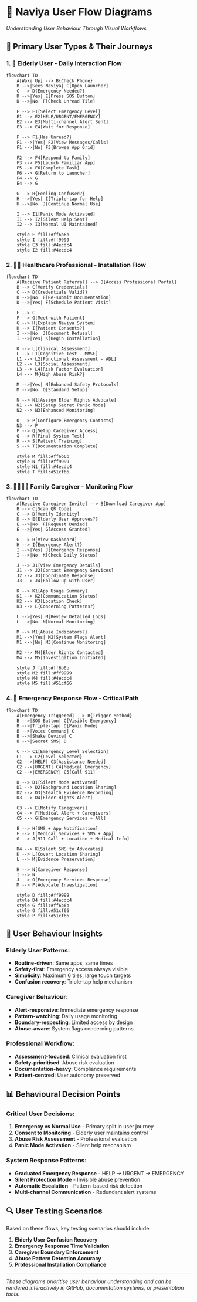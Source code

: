 # 🏥 Naviya User Flow Diagrams
*Understanding User Behaviour Through Visual Workflows*

## 👥 Primary User Types & Their Journeys

### 1. 👴 Elderly User - Daily Interaction Flow

```mermaid
flowchart TD
    A[Wake Up] --> B{Check Phone}
    B -->|Sees Naviya| C[Open Launcher]
    C --> D{Emergency Needed?}
    D -->|Yes| E[Press SOS Button]
    D -->|No| F[Check Unread Tile]
    
    E --> E1[Select Emergency Level]
    E1 --> E2[HELP/URGENT/EMERGENCY]
    E2 --> E3[Multi-channel Alert Sent]
    E3 --> E4[Wait for Response]
    
    F --> F1{Has Unread?}
    F1 -->|Yes| F2[View Messages/Calls]
    F1 -->|No| F3[Browse App Grid]
    
    F2 --> F4[Respond to Family]
    F3 --> F5[Launch Familiar App]
    F5 --> F6[Complete Task]
    F6 --> G[Return to Launcher]
    F4 --> G
    E4 --> G
    
    G --> H{Feeling Confused?}
    H -->|Yes| I[Triple-tap for Help]
    H -->|No| J[Continue Normal Use]
    
    I --> I1[Panic Mode Activated]
    I1 --> I2[Silent Help Sent]
    I2 --> I3[Normal UI Maintained]
    
    style E fill:#ff6b6b
    style I fill:#ff9999
    style E3 fill:#4ecdc4
    style I2 fill:#4ecdc4
```

### 2. 👨‍⚕️ Healthcare Professional - Installation Flow

```mermaid
flowchart TD
    A[Receive Patient Referral] --> B[Access Professional Portal]
    B --> C[Verify Credentials]
    C --> D{Credentials Valid?}
    D -->|No| E[Re-submit Documentation]
    D -->|Yes| F[Schedule Patient Visit]
    
    E --> C
    F --> G[Meet with Patient]
    G --> H[Explain Naviya System]
    H --> I{Patient Consents?}
    I -->|No| J[Document Refusal]
    I -->|Yes| K[Begin Installation]
    
    K --> L[Clinical Assessment]
    L --> L1[Cognitive Test - MMSE]
    L1 --> L2[Functional Assessment - ADL]
    L2 --> L3[Social Assessment]
    L3 --> L4[Risk Factor Evaluation]
    L4 --> M{High Abuse Risk?}
    
    M -->|Yes| N[Enhanced Safety Protocols]
    M -->|No| O[Standard Setup]
    
    N --> N1[Assign Elder Rights Advocate]
    N1 --> N2[Setup Secret Panic Mode]
    N2 --> N3[Enhanced Monitoring]
    
    O --> P[Configure Emergency Contacts]
    N3 --> P
    P --> Q[Setup Caregiver Access]
    Q --> R[Final System Test]
    R --> S[Patient Training]
    S --> T[Documentation Complete]
    
    style M fill:#ff6b6b
    style N fill:#ff9999
    style N1 fill:#4ecdc4
    style T fill:#51cf66
```

### 3. 👨‍👩‍👧‍👦 Family Caregiver - Monitoring Flow

```mermaid
flowchart TD
    A[Receive Caregiver Invite] --> B[Download Caregiver App]
    B --> C[Scan QR Code]
    C --> D[Verify Identity]
    D --> E{Elderly User Approves?}
    E -->|No| F[Request Denied]
    E -->|Yes| G[Access Granted]
    
    G --> H[View Dashboard]
    H --> I{Emergency Alert?}
    I -->|Yes| J[Emergency Response]
    I -->|No| K[Check Daily Status]
    
    J --> J1[View Emergency Details]
    J1 --> J2[Contact Emergency Services]
    J2 --> J3[Coordinate Response]
    J3 --> J4[Follow-up with User]
    
    K --> K1[App Usage Summary]
    K1 --> K2[Communication Status]
    K2 --> K3[Location Check]
    K3 --> L{Concerning Patterns?}
    
    L -->|Yes| M[Review Detailed Logs]
    L -->|No| N[Normal Monitoring]
    
    M --> M1{Abuse Indicators?}
    M1 -->|Yes| M2[System Flags Alert]
    M1 -->|No| M3[Continue Monitoring]
    
    M2 --> M4[Elder Rights Contacted]
    M4 --> M5[Investigation Initiated]
    
    style J fill:#ff6b6b
    style M2 fill:#ff9999
    style M4 fill:#4ecdc4
    style M5 fill:#51cf66
```

### 4. 🚨 Emergency Response Flow - Critical Path

```mermaid
flowchart TD
    A[Emergency Triggered] --> B{Trigger Method}
    B -->|SOS Button| C[Visible Emergency]
    B -->|Triple-tap| D[Panic Mode]
    B -->|Voice Command| C
    B -->|Shake Device| C
    B -->|Secret SMS| D
    
    C --> C1[Emergency Level Selection]
    C1 --> C2{Level Selected}
    C2 -->|HELP| C3[Assistance Needed]
    C2 -->|URGENT| C4[Medical Emergency]
    C2 -->|EMERGENCY| C5[Call 911]
    
    D --> D1[Silent Mode Activated]
    D1 --> D2[Background Location Sharing]
    D2 --> D3[Stealth Evidence Recording]
    D3 --> D4[Elder Rights Alert]
    
    C3 --> E[Notify Caregivers]
    C4 --> F[Medical Alert + Caregivers]
    C5 --> G[Emergency Services + All]
    
    E --> H[SMS + App Notification]
    F --> I[Medical Services + SMS + App]
    G --> J[911 Call + Location + Medical Info]
    
    D4 --> K[Silent SMS to Advocates]
    K --> L[Covert Location Sharing]
    L --> M[Evidence Preservation]
    
    H --> N[Caregiver Response]
    I --> N
    J --> O[Emergency Services Response]
    M --> P[Advocate Investigation]
    
    style D fill:#ff9999
    style D4 fill:#4ecdc4
    style G fill:#ff6b6b
    style O fill:#51cf66
    style P fill:#51cf66
```

## 🎨 User Behaviour Insights

### Elderly User Patterns:
- **Routine-driven**: Same apps, same times
- **Safety-first**: Emergency access always visible
- **Simplicity**: Maximum 6 tiles, large touch targets
- **Confusion recovery**: Triple-tap help mechanism

### Caregiver Behaviour:
- **Alert-responsive**: Immediate emergency response
- **Pattern-watching**: Daily usage monitoring
- **Boundary-respecting**: Limited access by design
- **Abuse-aware**: System flags concerning patterns

### Professional Workflow:
- **Assessment-focused**: Clinical evaluation first
- **Safety-prioritised**: Abuse risk evaluation
- **Documentation-heavy**: Compliance requirements
- **Patient-centred**: User autonomy preserved

## 📊 Behavioural Decision Points

### Critical User Decisions:
1. **Emergency vs Normal Use** - Primary split in user journey
2. **Consent to Monitoring** - Elderly user maintains control
3. **Abuse Risk Assessment** - Professional evaluation
4. **Panic Mode Activation** - Silent help mechanism

### System Response Patterns:
- **Graduated Emergency Response** - HELP → URGENT → EMERGENCY
- **Silent Protection Mode** - Invisible abuse prevention
- **Automatic Escalation** - Pattern-based risk detection
- **Multi-channel Communication** - Redundant alert systems

## 🔍 User Testing Scenarios

Based on these flows, key testing scenarios should include:

1. **Elderly User Confusion Recovery**
2. **Emergency Response Time Validation**
3. **Caregiver Boundary Enforcement**
4. **Abuse Pattern Detection Accuracy**
5. **Professional Installation Compliance**

---

*These diagrams prioritise user behaviour understanding and can be rendered interactively in GitHub, documentation systems, or presentation tools.*
